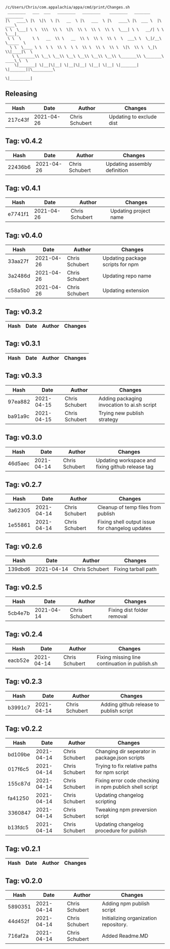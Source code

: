 ```
/c/Users/Chris/com.appalachia/appa/cmd/print/Changes.sh
 ________   ___  ___   ________   ________    ________   _______    ________      
|\   ____\ |\  \|\  \ |\   __  \ |\   ___  \ |\   ____\ |\  ___ \  |\   ____\     
\ \  \___| \ \  \\\  \\ \  \|\  \\ \  \\ \  \\ \  \___| \ \   __/| \ \  \___|_    
 \ \  \     \ \   __  \\ \   __  \\ \  \\ \  \\ \  \  ___\ \  \_|/__\ \_____  \   
  \ \  \____ \ \  \ \  \\ \  \ \  \\ \  \\ \  \\ \  \|\  \\ \  \_|\ \\|____|\  \  
   \ \_______\\ \__\ \__\\ \__\ \__\\ \__\\ \__\\ \_______\\ \_______\ ____\_\  \ 
    \|_______| \|__|\|__| \|__|\|__| \|__| \|__| \|_______| \|_______||\_________\
                                                                      \|_________|
```
## Releasing
| Hash | Date | Author | Changes |
|------|------|--------|---------|
| 217c43f | 2021-04-26 | Chris Schubert | Updating to exclude dist |


 ## Tag: v0.4.2
| Hash | Date | Author | Changes |
|------|------|--------|---------|
| 22436b6 | 2021-04-26 | Chris Schubert | Updating assembly definition |


 ## Tag: v0.4.1
| Hash | Date | Author | Changes |
|------|------|--------|---------|
| e7741f1 | 2021-04-26 | Chris Schubert | Updating project name |


 ## Tag: v0.4.0
| Hash | Date | Author | Changes |
|------|------|--------|---------|
| 33aa27f | 2021-04-26 | Chris Schubert | Updating package scripts for npm |
| 3a2486d | 2021-04-26 | Chris Schubert | Updating repo name |
| c58a5b0 | 2021-04-26 | Chris Schubert | Updating extension |


 ## Tag: v0.3.2
| Hash | Date | Author | Changes |
|------|------|--------|---------|


 ## Tag: v0.3.1
| Hash | Date | Author | Changes |
|------|------|--------|---------|


 ## Tag: v0.3.3
| Hash | Date | Author | Changes |
|------|------|--------|---------|
| 97ea882 | 2021-04-15 | Chris Schubert | Adding packaging invocation to ai.sh script |
| ba91a9c | 2021-04-15 | Chris Schubert | Trying new publish strategy |


 ## Tag: v0.3.0
| Hash | Date | Author | Changes |
|------|------|--------|---------|
| 46d5aec | 2021-04-14 | Chris Schubert | Updating workspace and fixing github release tag |


 ## Tag: v0.2.7
| Hash | Date | Author | Changes |
|------|------|--------|---------|
| 3a62305 | 2021-04-14 | Chris Schubert | Cleanup of temp files from publish |
| 1e55861 | 2021-04-14 | Chris Schubert | Fixing shell output issue for changelog updates |


 ## Tag: v0.2.6
| Hash | Date | Author | Changes |
|------|------|--------|---------|
| 139dbd6 | 2021-04-14 | Chris Schubert | Fixing tarball path |


 ## Tag: v0.2.5
| Hash | Date | Author | Changes |
|------|------|--------|---------|
| 5cb4e7b | 2021-04-14 | Chris Schubert | Fixing dist folder removal |


 ## Tag: v0.2.4
| Hash | Date | Author | Changes |
|------|------|--------|---------|
| eacb52e | 2021-04-14 | Chris Schubert | Fixing missing line continuation in publish.sh |


 ## Tag: v0.2.3
| Hash | Date | Author | Changes |
|------|------|--------|---------|
| b3991c7 | 2021-04-14 | Chris Schubert | Adding github release to publish script |


 ## Tag: v0.2.2
| Hash | Date | Author | Changes |
|------|------|--------|---------|
| bd109be | 2021-04-14 | Chris Schubert | Changing dir seperator in package.json scripts |
| 017f6c5 | 2021-04-14 | Chris Schubert | Trying to fix relative paths for npm script |
| 155c87d | 2021-04-14 | Chris Schubert | Fixing error code checking in npm publich shell script |
| fa41250 | 2021-04-14 | Chris Schubert | Updating changelog scripting |
| 3360847 | 2021-04-14 | Chris Schubert | Tweaking npm preversion script |
| b13fdc5 | 2021-04-14 | Chris Schubert | Updating changelog procedure for publish |


 ## Tag: v0.2.1
| Hash | Date | Author | Changes |
|------|------|--------|---------|


 ## Tag: v0.2.0
| Hash | Date | Author | Changes |
|------|------|--------|---------|
| 5890351 | 2021-04-14 | Chris Schubert | Adding npm publish script |
| 44d452f | 2021-04-14 | Chris Schubert | Initializing organization repository. |
| 716af2a | 2021-04-14 | Chris Schubert | Added Readme.MD |

